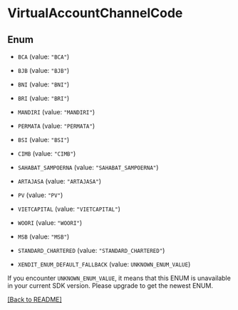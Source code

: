 # VirtualAccountChannelCode

## Enum


* `BCA` (value: `"BCA"`)

* `BJB` (value: `"BJB"`)

* `BNI` (value: `"BNI"`)

* `BRI` (value: `"BRI"`)

* `MANDIRI` (value: `"MANDIRI"`)

* `PERMATA` (value: `"PERMATA"`)

* `BSI` (value: `"BSI"`)

* `CIMB` (value: `"CIMB"`)

* `SAHABAT_SAMPOERNA` (value: `"SAHABAT_SAMPOERNA"`)

* `ARTAJASA` (value: `"ARTAJASA"`)

* `PV` (value: `"PV"`)

* `VIETCAPITAL` (value: `"VIETCAPITAL"`)

* `WOORI` (value: `"WOORI"`)

* `MSB` (value: `"MSB"`)

* `STANDARD_CHARTERED` (value: `"STANDARD_CHARTERED"`)

* `XENDIT_ENUM_DEFAULT_FALLBACK` (value: `UNKNOWN_ENUM_VALUE`)

If you encounter `UNKNOWN_ENUM_VALUE`, it means that this ENUM is unavailable in your current SDK version. Please upgrade to get the newest ENUM.

[[Back to README]](../../README.md)


